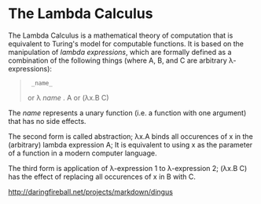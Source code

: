 The Lambda Calculus
===============================================================================
The Lambda Calculus is a mathematical theory of computation that is equivalent
to Turing's model for computable functions.  It is based on the manipulation of
_lambda expressions_, which are formally defined as a combination of the 
following things (where A, B, and C are arbitrary &lambda;-expressions):

>      _name_
> or   &lambda; _name_ . A
> or   (&lambda;x.B C)

The _name_ represents a unary function (i.e. a function with one argument) that 
has no side effects.

The second form is called abstraction; &lambda;x.A binds all occurences of x 
in the (arbitrary) lambda expression A; It is equivalent to using x as the 
parameter of a function in a modern computer language.

The third form is application of &lambda;-expression 1 to &lambda;-expression 2;
(&lambda;x.B C) has the effect of replacing all occurences of x in B with C.

http://daringfireball.net/projects/markdown/dingus
